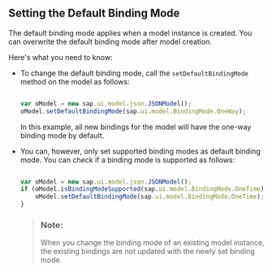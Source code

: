 <!-- loio1a08f70951a744b1a7962b09665cc92f -->

## Setting the Default Binding Mode

The default binding mode applies when a model instance is created. You can overwrite the default binding mode after model creation.

Here's what you need to know:

-   To change the default binding mode, call the `setDefaultBindingMode` method on the model as follows:

    ```js
    
    var oModel = new sap.ui.model.json.JSONModel();
    oModel.setDefaultBindingMode(sap.ui.model.BindingMode.OneWay);
    ```

    In this example, all new bindings for the model will have the one-way binding mode by default.

-   You can, however, only set supported binding modes as default binding mode. You can check if a binding mode is supported as follows:

    ```js
    
    var oModel = new sap.ui.model.json.JSONModel();
    if (oModel.isBindingModeSupported(sap.ui.model.BindingMode.OneTime)) { // true
        oModel.setDefaultBindingMode(sap.ui.model.BindingMode.OneTime); 
    }
    ```

    > ### Note:  
    > When you change the binding mode of an existing model instance, the existing bindings are not updated with the newly set binding mode.


